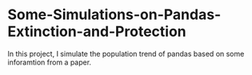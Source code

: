 # Some-Simulations-on-Pandas-Extinction-and-Protection
In this project, I simulate the population trend of pandas based on some inforamtion from a paper.
